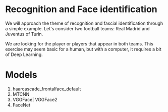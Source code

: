 
# Recognition and Face identification
We will approach the theme of recognition and fascial identification through a simple example. 
Let's consider two football teams: Real Madrid and Juventus of Turin.

We are looking for the player or players that appear in both teams.
This exercise may seem basic for a human, but with a computer, it requires a bit of Deep Learning.

# Models
1. haarcascade_frontalface_default
2. MTCNN
3. VGGFace| VGGFace2
4. FaceNet


